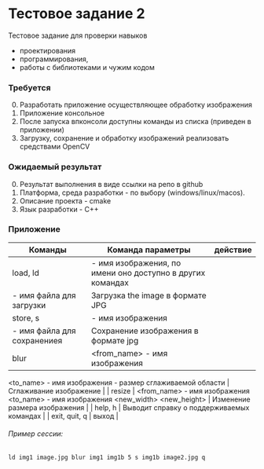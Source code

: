 # Тестовое задание 2 #
Тестовое задание для проверки навыков
* проектирования
* программирования, 
* работы с библиотеками и чужим кодом
### Требуется
0.	Разработать приложение осуществляющее обработку изображения
0.	Приложение консольное
0.	После запуска впконсоли доступны команды из списка (приведен в приложении)
0.	Загрузку, сохранение и обработку изображений реализовать средствами OpenCV
### Ожидаемый результат
0.	Результат выполнения в виде ссылки на репо в github
0.	Платформа, среда разработки - по выбору (windows/linux/macos). 
0.	Описание проекта - cmake
0.	Язык разработки - С++
### Приложение
| Команды | Команда	параметры | действие
| ------------- | ------------- | ------------- |
|load, ld | <name> - имя изображения, по имени оно доступно в других командах
<filename> - имя файла для загрузки	| Загрузка the image в формате JPG |
|store, s | <name> - имя изображения
<filename> - имя файла для сохранениея | Сохранение изображения в формате jpg |
| blur | <from_name> - имя изображения
 <to_name> - имя изображения
<size> - размер сглаживаемой области | Сглаживание изображение |
| resize | <from_name> - имя изображения
<to_name> - имя изображения
<new_width>
<new_height> | Изменение размера изображения |
| help, h | Выводит справку о поддерживаемых командах |
| exit, quit, q	| выход |

###### Пример сессии:

``
ld img1 image.jpg
blur img1 img1b 5
s img1b image2.jpg
q
``
